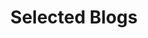 ---
title: Selected Blogs
text: I like sharing technical details. Here are a selection of blogs I wrote over the years.
view: article-grid
---